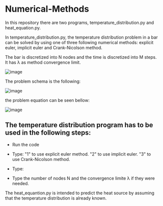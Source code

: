 # Numerical-Methods

In this repository there are two programs, temperature_distribution.py and heat_equation.py.

In temperature_distribution.py, the temperature distribution problem in a bar can be solved by using one of three following numerical methods: 
explicit euler, implicit euler and Crank-Nicolson method. 

The bar is discretized into N nodes and the time is discretized into M steps. 
It has λ as method convergence limit.

![image](https://user-images.githubusercontent.com/88010283/130662173-7ad4d622-e187-4a7e-9c27-10573ae94582.png)

The problem schema is the following:

![image](https://user-images.githubusercontent.com/88010283/130656055-788961cc-3fe6-4474-a581-03d025e80d3c.png)

the problem equation can be seen bellow:

![image](https://user-images.githubusercontent.com/88010283/130662558-1bc12972-6d72-472d-8041-61c61b156ba5.png)

The temperature distribution program has to be used in the following steps:
--
* Run the code
* Type:
   "1" to use explicit euler method.
   "2" to use implicit euler.
   "3" to use Crank-Nicolson method.
* Type:
   
* Type the number of nodes N and the convergence limite λ if they were needed.


The heat_equantion.py is intended to predict the heat source by assuming that the temperature distribution is already known.






 


